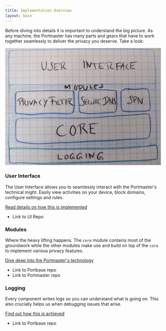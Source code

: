 ```yaml
---
title: Implementation Overview
layout: base
---
```


Before diving into details it is important to understand the big picture. As any machine, the Portmaster has many parts and gears that have to work together seamlessly to deliver the privacy you deserve. Take a look:

![Portmaster Big Picture](/assets/images/big_picture.jpg)

### User Interface

The User Interface allows you to seamlessly interact with the Portmaster's technical might. Easily view activities on your device, block domains, configure settings and rules.

[Read details on how this is implemented](/portmaster/implementation/user-interface/)

- Link to UI Repo

### Modules

Where the heavy lifting happens. The `core` module contains most of the groundwork while the other modules make use and build on top of the `core` to implement various privacy features.

[Dive deep into the Portmaster's technology](/portmaster/implementation/modules/core/)

- Link to Portbase repo
- Link to Portmaster repo

### Logging

Every component writes logs so you can understand what is going on. This also crucially helps us when debugging issues that arise.

[Find out how this is achieved](/portmaster/implementation/logs/)

- Link to Portbase repo
